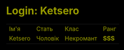 <html
<body style="background-color:black">
<main>
<h1 style="color:rgb(150, 153, 0)">Login: Ketsero</h1>
<table style="border 2px solid rgb(150, 153, 0)">
<tr>
<td style="color:rgb(150, 153, 0); background-color:black">Ім'я</td>
<td style="color:rgb(150, 153, 0); background-color:black">Стать</td>
<td style="color:rgb(150, 153, 0); background-color:black">Клас</td>
<td style="color:rgb(150, 153, 0); background-color:black">Ранг</td>
</tr> 
<tr>
<td style="color:rgb(150, 153, 0); background-color:black">Ketsero</td>
<td style="color:rgb(150, 153, 0); background-color:black">Чоловік</td>
<td style="color:rgb(150, 153, 0); background-color:black">Некромант</td>
<td style="color:rgb(150, 153, 0); background-color:black"><b>SSS</b></td>
</tr> 
</table>
</main> 
</body>
</html>
